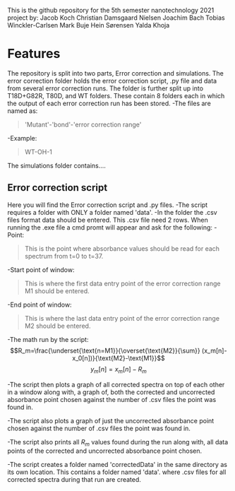 This is the github repository for the 5th semester nanotechnology 2021 project by:
Jacob Koch
Christian Damsgaard Nielsen
Joachim Bach
Tobias Winckler-Carlsen
Mark Buje Hein Sørensen
Yalda Khoja

# Features
The repository is split into two parts, Error correction and simulations.
The error correction folder holds the error correction script, .py file and data from several error correction runs.  The folder is further split up into T18D+G82R, T80D, and WT folders. These contain 8 folders each in which the output of each error correction run has been stored. 
-The files are named as:
>'Mutant'-'bond'-'error correction range'

-Example:
>WT-OH-1


The simulations folder contains....


## Error correction script
Here you will find the Error correction script and .py files.
-The script requires a folder with ONLY a folder named 'data'.
-In the folder the .csv files format data should be entered.
This .csv file need 2 rows.
When running the .exe file a cmd promt will appear and ask for the following:
-Point: 
>This is the point where absorbance values should be read for each spectrum from t=0 to t=37.
>
 -Start point of window: 
 >This is where the first data entry point of the error correction range M1 should be entered.
 >
 -End point of window:
 >This is where the last data entry point of the error correction range M2 should be entered.

-The math run by the script:
$$R_m=\frac{\underset{\text{n=M1}}{\overset{\text{M2}}{\sum}} (x_m[n]-x_0[n])}{\text{M2}-\text{M1}}$$
$$y_m[n]=x_m[n]-R_m $$ 

-The script then plots a graph of all corrected spectra on top of each other in a window along with, a graph of, both the corrected and uncorrected absorbance point chosen against the number of .csv files the point was found in.

-The script also plots a graph of just the uncorrected absorbance point chosen against the number of .csv files the point was found in.

-The script also prints all $R_m$ values found during the run along with, all data points of the corrected and uncorrected absorbance point chosen. 

-The script creates a folder named 'correctedData' in the same directory as its own location. This contains a folder named 'data'. where .csv files for all corrected spectra during that run are created.
